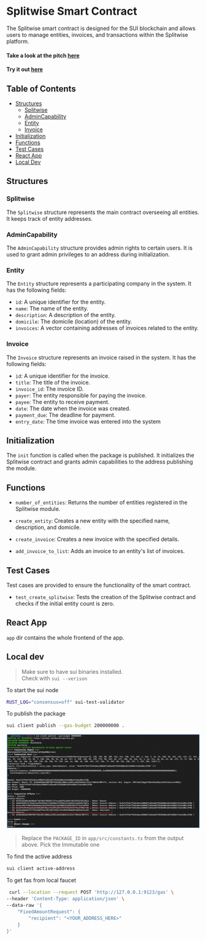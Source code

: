# Splitwise Smart Contract

The Splitwise smart contract is designed for the SUI blockchain and allows users to manage entities, invoices, and transactions within the Splitwise platform.

#### Take a look at the pitch [here](https://drive.google.com/file/d/18TxfJXr8dKMpp-inP2HpSaQpP_UOcRLo/view?usp=sharing)
#### Try it out [here](https://sui-splitwise.vercel.app/)

## Table of Contents

- [Structures](#structures)
  - [Splitwise](#splitwise)
  - [AdminCapability](#admincapability)
  - [Entity](#entity)
  - [Invoice](#invoice)
- [Initialization](#initialization)
- [Functions](#functions)
- [Test Cases](#test-cases)
- [React App](#react-app)
- [Local Dev](#local-dev)

## Structures

### Splitwise

The `Splitwise` structure represents the main contract overseeing all entities. It keeps track of entity addresses.

### AdminCapability

The `AdminCapability` structure provides admin rights to certain users. It is used to grant admin privileges to an address during initialization.

### Entity

The `Entity` structure represents a participating company in the system. It has the following fields:

- `id`: A unique identifier for the entity.
- `name`: The name of the entity.
- `description`: A description of the entity.
- `domicile`: The domicile (location) of the entity.
- `invoices`: A vector containing addresses of invoices related to the entity.

### Invoice

The `Invoice` structure represents an invoice raised in the system. It has the following fields:

- `id`: A unique identifier for the invoice.
- `title`: The title of the invoice.
- `invoice_id`: The invoice ID.
- `payer`: The entity responsible for paying the invoice.
- `payee`: The entity to receive payment.
- `date`: The date when the invoice was created.
- `payment_due`: The deadline for payment.
- `entry_date`: The time invoice was entered into the system

## Initialization

The `init` function is called when the package is published. It initializes the Splitwise contract and grants admin capabilities to the address publishing the module.

## Functions

- `number_of_entities`: Returns the number of entities registered in the Splitwise module.

- `create_entity`: Creates a new entity with the specified name, description, and domicile.

- `create_invoice`: Creates a new invoice with the specified details.

- `add_invoice_to_list`: Adds an invoice to an entity's list of invoices.

## Test Cases

Test cases are provided to ensure the functionality of the smart contract.

- `test_create_splitwise`: Tests the creation of the Splitwise contract and checks if the initial entity count is zero.

## React App

`app` dir contains the whole frontend of the app.

## Local dev

> Make sure to have sui binaries installed.  
> Check with `sui --verison`

To start the sui node

```bash
RUST_LOG="consensus=off" sui-test-validator
```

To publish the package

```bash
sui client publish --gas-budget 200000000 .
```

![Alt text](./images/image.png)

> Replace the `PACKAGE_ID` in `app/src/constants.ts` from the output above. Pick the Immutable one

To find the active address

```bash
sui client active-address
```

To get fas from local faucet

```bash
 curl --location --request POST 'http://127.0.0.1:9123/gas' \
--header 'Content-Type: application/json' \
--data-raw '{
    "FixedAmountRequest": {
        "recipient": "<YOUR_ADDRESS_HERE>"
    }
}'
```
